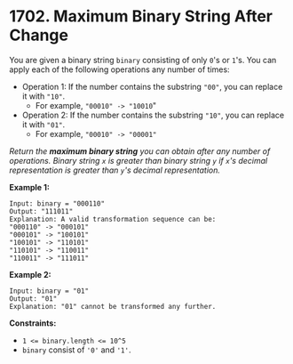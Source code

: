 # 1702. Maximum Binary String After Change

You are given a binary string `binary` consisting of only `0`'s or `1`'s. You can apply each of the following operations any number of times:

- Operation 1: If the number contains the substring `"00"`, you can replace it with `"10"`.
  - For example, `"00010" -> "10010`"
- Operation 2: If the number contains the substring `"10"`, you can replace it with `"01"`.
  - For example, `"00010" -> "00001"`

*Return the **maximum binary string** you can obtain after any number of operations. Binary string `x` is greater than binary string `y` if `x`'s decimal representation is greater than `y`'s decimal representation.*

**Example 1:**

```()
Input: binary = "000110"
Output: "111011"
Explanation: A valid transformation sequence can be:
"000110" -> "000101" 
"000101" -> "100101" 
"100101" -> "110101" 
"110101" -> "110011" 
"110011" -> "111011"
```

**Example 2:**

```()
Input: binary = "01"
Output: "01"
Explanation: "01" cannot be transformed any further.
```

**Constraints:**

- `1 <= binary.length <= 10^5`
- `binary` consist of `'0'` and `'1'`.
